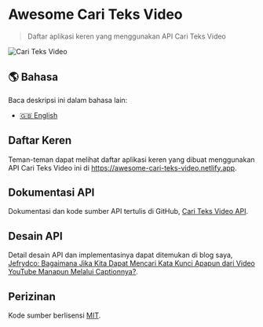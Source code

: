 # Awesome Cari Teks Video

> Daftar aplikasi keren yang menggunakan API Cari Teks Video

![Cari Teks Video](https://repository-images.githubusercontent.com/277871059/97eb1400-64c6-11eb-913f-bdcfe5151222)

## 🌎 Bahasa

Baca deskripsi ini dalam bahasa lain:

- [🇬🇧 English](./readme.md)

## Daftar Keren

Teman-teman dapat melihat daftar aplikasi keren yang dibuat menggunakan API Cari Teks Video ini di https://awesome-cari-teks-video.netlify.app.

## Dokumentasi API

Dokumentasi dan kode sumber API tertulis di GitHub, [Cari Teks Video API](https://github.com/jefrydco/cari-teks-video-api/blob/main/readme-id.md#dokumentasi-api).

## Desain API

Detail desain API dan implementasinya dapat ditemukan di blog saya, [Jefrydco: Bagaimana Jika Kita Dapat Mencari Kata Kunci Apapun dari Video YouTube Manapun Melalui Captionnya?](https://jefrydco.id/blog/search-closed-captions-text-youtube-video/).

## Perizinan

Kode sumber berlisensi [MIT](./license.md).
